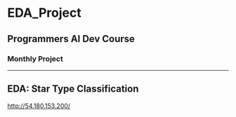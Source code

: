 # EDA_Project

## Programmers AI Dev Course 
### Monthly Project

---

## EDA: Star Type Classification
http://54.180.153.200/
